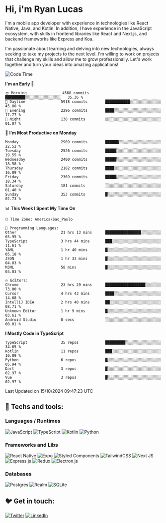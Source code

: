 # Hi, i'm Ryan Lucas

I'm a mobile app developer with experience in technologies like React Native, Java, and Kotlin.
In addition, I have experience in the JavaScript ecosystem, with skills in frontend libraries like React and Next.js, and backend frameworks like Express and Koa.

I'm passionate about learning and delving into new technologies, always seeking to take my projects to the next level. I'm willing to work on projects that challenge my skills and allow me to grow professionally. Let's work together and turn your ideas into amazing applications!


<!--START_SECTION:waka-->
![Code Time](http://img.shields.io/badge/Code%20Time-658%20hrs%2018%20mins-blue)

**I'm an Early 🐤** 

```text
🌞 Morning                4568 commits        █████████░░░░░░░░░░░░░░░░   35.36 % 
🌆 Daytime                5918 commits        ███████████░░░░░░░░░░░░░░   45.80 % 
🌃 Evening                2296 commits        ████░░░░░░░░░░░░░░░░░░░░░   17.77 % 
🌙 Night                  138 commits         ░░░░░░░░░░░░░░░░░░░░░░░░░   01.07 % 
```
📅 **I'm Most Productive on Monday** 

```text
Monday                   2909 commits        ██████░░░░░░░░░░░░░░░░░░░   22.52 % 
Tuesday                  2526 commits        █████░░░░░░░░░░░░░░░░░░░░   19.55 % 
Wednesday                2400 commits        █████░░░░░░░░░░░░░░░░░░░░   18.58 % 
Thursday                 2182 commits        ████░░░░░░░░░░░░░░░░░░░░░   16.89 % 
Friday                   2369 commits        █████░░░░░░░░░░░░░░░░░░░░   18.34 % 
Saturday                 181 commits         ░░░░░░░░░░░░░░░░░░░░░░░░░   01.40 % 
Sunday                   353 commits         █░░░░░░░░░░░░░░░░░░░░░░░░   02.73 % 
```


📊 **This Week I Spent My Time On** 

```text
🕑︎ Time Zone: America/Sao_Paulo

💬 Programming Languages: 
Other                    21 hrs 13 mins      ████████████████░░░░░░░░░   65.95 % 
TypeScript               3 hrs 44 mins       ███░░░░░░░░░░░░░░░░░░░░░░   11.61 % 
YAML                     1 hr 40 mins        █░░░░░░░░░░░░░░░░░░░░░░░░   05.18 % 
JSON                     1 hr 33 mins        █░░░░░░░░░░░░░░░░░░░░░░░░   04.83 % 
MJML                     58 mins             █░░░░░░░░░░░░░░░░░░░░░░░░   03.03 % 

🔥 Editors: 
Chrome                   23 hrs 29 mins      ██████████████████░░░░░░░   73.00 % 
Cursor                   4 hrs 43 mins       ████░░░░░░░░░░░░░░░░░░░░░   14.68 % 
IntelliJ IDEA            2 hrs 48 mins       ██░░░░░░░░░░░░░░░░░░░░░░░   08.71 % 
Unknown Editor           1 hr 9 mins         █░░░░░░░░░░░░░░░░░░░░░░░░   03.61 % 
Android Studio           0 secs              ░░░░░░░░░░░░░░░░░░░░░░░░░   00.01 % 
```

**I Mostly Code in TypeScript** 

```text
TypeScript               35 repos            █████████░░░░░░░░░░░░░░░░   34.65 % 
Kotlin                   11 repos            ███░░░░░░░░░░░░░░░░░░░░░░   10.89 % 
Python                   6 repos             █░░░░░░░░░░░░░░░░░░░░░░░░   05.94 % 
Dart                     3 repos             █░░░░░░░░░░░░░░░░░░░░░░░░   02.97 % 
Vue                      3 repos             █░░░░░░░░░░░░░░░░░░░░░░░░   02.97 % 
```




 Last Updated on 15/10/2024 09:47:23 UTC
<!--END_SECTION:waka-->

## 🔧 Techs and tools: 

### Languages / Runtimes
![JavaScript](https://img.shields.io/badge/javascript-%23323330.svg?style=for-the-badge&logo=javascript&logoColor=%23F7DF1E)
![TypeScript](https://img.shields.io/badge/typescript-%23007ACC.svg?style=for-the-badge&logo=typescript&logoColor=white)
![Kotlin](https://img.shields.io/badge/kotlin-%230095D5.svg?style=for-the-badge&logo=kotlin&logoColor=white) ![Python](https://img.shields.io/badge/python-3670A0?style=for-the-badge&logo=python&logoColor=ffdd54)

### Frameworks and Libs
![React Native](https://img.shields.io/badge/react_native-%2320232a.svg?style=for-the-badge&logo=react&logoColor=%2361DAFB)
![Expo](https://img.shields.io/badge/expo-1C1E24?style=for-the-badge&logo=expo&logoColor=#D04A37)
![Styled Components](https://img.shields.io/badge/styled--components-DB7093?style=for-the-badge&logo=styled-components&logoColor=white)
![TailwindCSS](https://img.shields.io/badge/tailwindcss-%2338B2AC.svg?style=for-the-badge&logo=tailwind-css&logoColor=white)
![Next JS](https://img.shields.io/badge/Next-black?style=for-the-badge&logo=next.js&logoColor=white)
![Express.js](https://img.shields.io/badge/express.js-%23404d59.svg?style=for-the-badge&logo=express&logoColor=%2361DAFB)
![Redux](https://img.shields.io/badge/redux-%23593d88.svg?style=for-the-badge&logo=redux&logoColor=white)
![Electron.js](https://img.shields.io/badge/Electron-191970?style=for-the-badge&logo=Electron&logoColor=white)

### Databases
![Postgres](https://img.shields.io/badge/postgres-%23316192.svg?style=for-the-badge&logo=postgresql&logoColor=white)
![Realm](https://img.shields.io/badge/Realm-39477F?style=for-the-badge&logo=realm&logoColor=white)
![SQLite](https://img.shields.io/badge/sqlite-%2307405e.svg?style=for-the-badge&logo=sqlite&logoColor=white)

## 🐦 Get in touch:

[![Twitter](https://img.shields.io/badge/Twitter-%231DA1F2.svg?style=for-the-badge&logo=Twitter&logoColor=white)](https://twitter.com/ryangst_)
[![LinkedIn](https://img.shields.io/badge/linkedin-%230077B5.svg?style=for-the-badge&logo=linkedin&logoColor=white)](https://www.linkedin.com/in/ryan-lucas-machado/)
